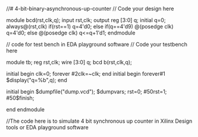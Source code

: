 //# 4-bit-binary-asynchronous-up-counter
// Code your design here

module bcd(rst,clk,q);
  input  rst,clk;
  output reg [3:0] q;
  initial q=0;
  always@(rst,clk)
    if(rst==1)
      q=4'd0;
  else if(q==4'd9)
    @(posedge clk) q=4'd0;
   else
     @(posedge clk) q<=q+1'd1;
endmodule

// code for test bench in EDA playground software
// Code your testbench here

module tb;
  reg rst,clk;
  wire [3:0] q;
  bcd b(rst,clk,q);
  
 
  initial begin
    clk=0;
  forever
    #2clk=~clk;
  end
  initial begin
    forever#1 $display("q=%b",q);
      end
  
  initial 
    begin
      $dumpfile("dump.vcd"); $dumpvars;
     rst=0;
      #50rst=1;
      #50$finish;
    
  end
endmodule

//The code here is to simulate 4 bit synchronous up counter in Xilinx Design tools or EDA playground software
